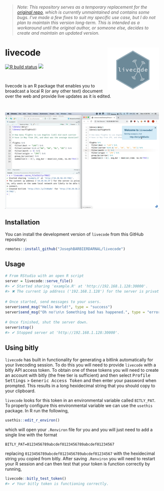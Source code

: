 
> *Note: This repository serves as a temporary replacement for the
> [original repo](https://github.com/rundel/livecode), which is
> currently unmaintained and contains some bugs. I’ve made a few fixes
> to suit my specific use case, but I do not plan to maintain this
> version long-term. This is intended as a workaround until the original
> author, or someone else, decides to create and maintain an updated
> version.*

# livecode <img src='man/figures/logo.png' align="right" height="140" />

<!-- badges: start -->

[![R build
status](https://github.com/rundel/livecode/workflows/R-CMD-check/badge.svg)](https://github.com/rundel/livecode/actions?query=workflow%3AR-CMD-check)
![](https://img.shields.io/badge/lifecycle-experimental-orange.svg)
<!-- badges: end -->

<br/>

livecode is an R package that enables you to broadcast a local R (or any
other text) document over the web and provide live updates as it is
edited.

<br/>

![](man/figures/livecode.png)

## Installation

You can install the development version of `livecode` from this GitHub
repository:

``` r
remotes::install_github("JosephBARBIERDARNAL/livecode")
```

## Usage

``` r
# From RStudio with an open R script
server = livecode::serve_file()
#> ✔ Started sharing 'example.R' at 'http://192.168.1.128:30000'.
#> ✖ The current ip address ('192.168.1.128') for the server is private, only users on the same local network are likely to be able to connect.

# Once started, send messages to your users.
server$send_msg("Hello World!", type = "success")
server$send_msg("Oh no!\n\n Something bad has happened.", type = "error")

# Once finished, shut the server down.
server$stop()
#> ✔ Stopped server at 'http://192.168.1.128:30000'.
```

## Using bitly

`livecode` has built in functionality for generating a bitlink
automatically for your livecoding session. To do this you will need to
provide `livecode` with a bitly API access token. To obtain one of these
tokens you will need to create an account with bitly (the free tier is
sufficient) and then select <kbd>Profile Settings</kbd> \> <kbd>Generic
Access Token</kbd> and then enter your password when prompted. This
results in a long hexidecimal string that you should copy to your
clipboard.

`livecode` looks for this token in an environmental variable called
`BITLY_PAT`. To properly configure this environmental variable we can
use the `usethis` package. In R run the following,

``` r
usethis::edit_r_environ()
```

which will open your `.Renviron` file for you and you will just need to
add a single line with the format

    BITLY_PAT=0123456789abcdef0123456789abcdef01234567

replacing `0123456789abcdef0123456789abcdef01234567` with the
hexidecimal string you copied from bitly. After saving `.Renviron` you
will need to restart your R session and can then test that your token is
function correctly by running,

``` r
livecode::bitly_test_token()
#> ✔ Your bitly token is functioning correctly.
```
